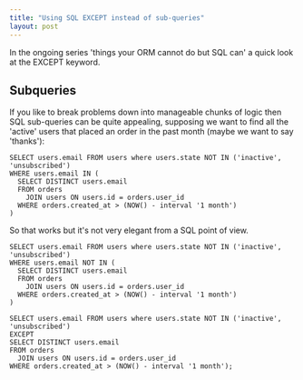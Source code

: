 ```yaml
---
title: "Using SQL EXCEPT instead of sub-queries"
layout: post
---
```


In the ongoing series 'things your ORM cannot do but SQL can' a quick
look at the EXCEPT keyword.

## Subqueries

If you like to break problems down into manageable chunks of logic then
SQL sub-queries can be quite appealing, supposing we want to find all
the 'active' users that placed an order in the past month (maybe we want
to say 'thanks'):

    SELECT users.email FROM users where users.state NOT IN ('inactive', 'unsubscribed')
    WHERE users.email IN (
      SELECT DISTINCT users.email
      FROM orders
        JOIN users ON users.id = orders.user_id
      WHERE orders.created_at > (NOW() - interval '1 month')
    )

So that works but it's not very elegant from a SQL point of view.


    SELECT users.email FROM users where users.state NOT IN ('inactive', 'unsubscribed')
    WHERE users.email NOT IN (
      SELECT DISTINCT users.email
      FROM orders
        JOIN users ON users.id = orders.user_id
      WHERE orders.created_at > (NOW() - interval '1 month')
    )

    SELECT users.email FROM users where users.state NOT IN ('inactive', 'unsubscribed')
    EXCEPT
    SELECT DISTINCT users.email
    FROM orders
      JOIN users ON users.id = orders.user_id
    WHERE orders.created_at > (NOW() - interval '1 month');

